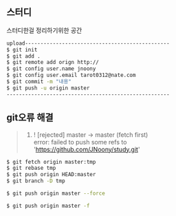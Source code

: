 스터디
------------
<p>스터디한걸 정리하기위한 공간</p>

```bash
upload-----------------------------------------------
$ git init
$ git add .
$ git remote add orign http://
$ git config user.name jnoony
$ git config user.email tarot0312@nate.com
$ git commit -m "내용"
$ git push -u origin master
-----------------------------------------------------
```

git오류 해결
---------
>1. ! [rejected] master -> master (fetch first) <br>
error: failed to push some refs to 'https://github.com/JNoony/study.git'
```bash
$ git fetch origin master:tmp
$ git rebase tmp
$ git push origin HEAD:master
$ git branch -D tmp

$ git push origin master --force

$ git push origin master -f
```

